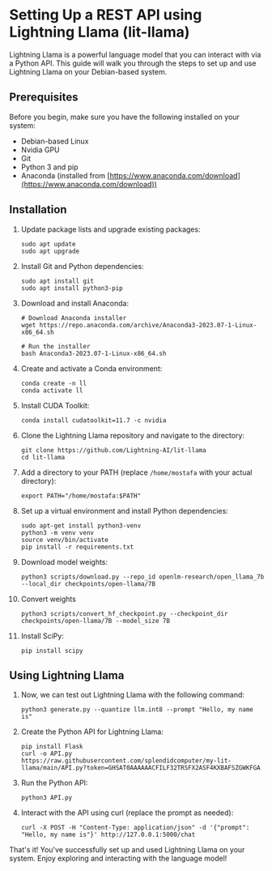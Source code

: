 # Setting Up a REST API using Lightning Llama (lit-llama)

Lightning Llama is a powerful language model that you can interact with via a Python API. This guide will walk you through the steps to set up and use Lightning Llama on your Debian-based system.

## Prerequisites

Before you begin, make sure you have the following installed on your system:

- Debian-based Linux
- Nvidia GPU
- Git
- Python 3 and pip
- Anaconda (installed from [https://www.anaconda.com/download](https://www.anaconda.com/download))

## Installation

1. Update package lists and upgrade existing packages:
   ```
   sudo apt update
   sudo apt upgrade
   ```

2. Install Git and Python dependencies:
   ```
   sudo apt install git
   sudo apt install python3-pip
   ```

3. Download and install Anaconda:
   ```
   # Download Anaconda installer
   wget https://repo.anaconda.com/archive/Anaconda3-2023.07-1-Linux-x86_64.sh

   # Run the installer
   bash Anaconda3-2023.07-1-Linux-x86_64.sh
   ```

4. Create and activate a Conda environment:
   ```
   conda create -n ll
   conda activate ll
   ```

5. Install CUDA Toolkit:
   ```
   conda install cudatoolkit=11.7 -c nvidia
   ```

6. Clone the Lightning Llama repository and navigate to the directory:
   ```
   git clone https://github.com/Lightning-AI/lit-llama
   cd lit-llama
   ```

7. Add a directory to your PATH (replace `/home/mostafa` with your actual directory):
   ```
   export PATH="/home/mostafa:$PATH"
   ```

8.  Set up a virtual environment and install Python dependencies:
    ```
    sudo apt-get install python3-venv
    python3 -m venv venv
    source venv/bin/activate
    pip install -r requirements.txt
    ```

9.  Download model weights:
    ```
    python3 scripts/download.py --repo_id openlm-research/open_llama_7b --local_dir checkpoints/open-llama/7B
    ```

10. Convert weights
    ```
    python3 scripts/convert_hf_checkpoint.py --checkpoint_dir checkpoints/open-llama/7B --model_size 7B
    ```

11. Install SciPy:
    ```
    pip install scipy
    ```

## Using Lightning Llama

1. Now, we can test out Lightning Llama with the following command:
   ```
   python3 generate.py --quantize llm.int8 --prompt "Hello, my name is"
   ```

2. Create the Python API for Lightning Llama:
   ```
   pip install Flask
   curl -o API.py https://raw.githubusercontent.com/splendidcomputer/my-lit-llama/main/API.py?token=GHSAT0AAAAAACFILF32TRSFX2ASF4KXBAFSZGWKFGA
   ```

3. Run the Python API:
   ```
   python3 API.py
   ```

4. Interact with the API using curl (replace the prompt as needed):
   ```
   curl -X POST -H "Content-Type: application/json" -d '{"prompt": "Hello, my name is"}' http://127.0.0.1:5000/chat
   ```

That's it! You've successfully set up and used Lightning Llama on your system. Enjoy exploring and interacting with the language model!
